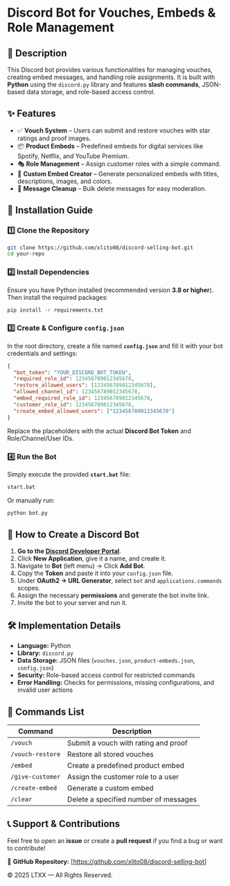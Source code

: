 # Discord Bot for Vouches, Embeds & Role Management

## 📌 Description
This Discord bot provides various functionalities for managing vouches, creating embed messages, and handling role assignments. It is built with **Python** using the `discord.py` library and features **slash commands**, JSON-based data storage, and role-based access control.

## ✨ Features
- ✅ **Vouch System** – Users can submit and restore vouches with star ratings and proof images.
- 📦 **Product Embeds** – Predefined embeds for digital services like Spotify, Netflix, and YouTube Premium.
- 🎭 **Role Management** – Assign customer roles with a simple command.
- 🎨 **Custom Embed Creator** – Generate personalized embeds with titles, descriptions, images, and colors.
- 🧹 **Message Cleanup** – Bulk delete messages for easy moderation.

## 🚀 Installation Guide

### 1️⃣ **Clone the Repository**
```sh
git clone https://github.com/xlito08/discord-selling-bot.git
cd your-repo
```

### 2️⃣ **Install Dependencies**
Ensure you have Python installed (recommended version **3.8 or higher**). Then install the required packages:
```sh
pip install -r requirements.txt
```

### 3️⃣ **Create & Configure `config.json`**
In the root directory, create a file named **`config.json`** and fill it with your bot credentials and settings:
```json
{
  "bot_token": "YOUR_DISCORD_BOT_TOKEN",
  "required_role_id": 123456789012345678,
  "restore_allowed_users": [123456789012345678],
  "allowed_channel_id": 123456789012345678,
  "embed_required_role_id": 123456789012345678,
  "customer_role_id": 123456789012345678,
  "create_embed_allowed_users": ["123456789012345678"]
}
```
Replace the placeholders with the actual **Discord Bot Token** and Role/Channel/User IDs.

### 4️⃣ **Run the Bot**
Simply execute the provided **`start.bat`** file:
```sh
start.bat
```
Or manually run:
```sh
python bot.py
```

## 🤖 How to Create a Discord Bot
1. **Go to the [Discord Developer Portal](https://discord.com/developers/applications)**.
2. Click **New Application**, give it a name, and create it.
3. Navigate to **Bot** (left menu) → Click **Add Bot**.
4. Copy the **Token** and paste it into your `config.json` file.
5. Under **OAuth2 → URL Generator**, select `bot` and `applications.commands` scopes.
6. Assign the necessary **permissions** and generate the bot invite link.
7. Invite the bot to your server and run it.

## 🛠️ Implementation Details
- **Language:** Python
- **Library:** `discord.py`
- **Data Storage:** JSON files (`vouches.json`, `product-embeds.json`, `config.json`)
- **Security:** Role-based access control for restricted commands
- **Error Handling:** Checks for permissions, missing configurations, and invalid user actions

## 📜 Commands List
| Command | Description |
|---------|-------------|
| `/vouch` | Submit a vouch with rating and proof |
| `/vouch-restore` | Restore all stored vouches |
| `/embed` | Create a predefined product embed |
| `/give-customer` | Assign the customer role to a user |
| `/create-embed` | Generate a custom embed |
| `/clear` | Delete a specified number of messages |

## 📞 Support & Contributions
Feel free to open an **issue** or create a **pull request** if you find a bug or want to contribute!

🔗 **GitHub Repository:** [https://github.com/xlito08/discord-selling-bot]

© 2025 LTXX — All Rights Reserved.
